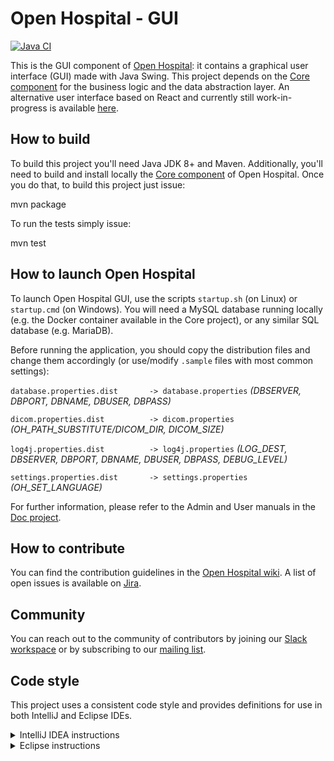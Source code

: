 # Open Hospital - GUI
[![Java CI](https://github.com/informatici/openhospital-gui/workflows/Java%20CI%20with%20Maven/badge.svg)](https://github.com/informatici/openhospital-gui/actions?query=workflow%3A%22Java+CI+with+Maven%22)

This is the GUI component of [Open Hospital][openhospital]: it contains a graphical user interface (GUI) made with Java Swing. 
This project depends on the [Core component][openhospital-core] for the business logic and the data abstraction layer. 
An alternative user interface based on React and currently still work-in-progress is available [here][openhospital-ui].

## How to build

To build this project you'll need Java JDK 8+ and Maven. 
Additionally, you'll need to build and install locally the [Core component][openhospital-core] of Open Hospital.
Once you do that, to build this project just issue:

  mvn package
  
To run the tests simply issue:

  mvn test
  
## How to launch Open Hospital

To launch Open Hospital GUI, use the scripts `startup.sh` (on Linux) or `startup.cmd` (on Windows). 
You will need a MySQL database running locally (e.g. the Docker container available in the Core project),
or any similar SQL database (e.g. MariaDB). 

Before running the application, you should copy the distribution files and change them accordingly
(or use/modify `.sample` files with most common settings):

`database.properties.dist 		-> database.properties` 	*(DBSERVER, DBPORT, DBNAME, DBUSER, DBPASS)*

`dicom.properties.dist			-> dicom.properties`	 	*(OH_PATH_SUBSTITUTE/DICOM_DIR, DICOM_SIZE)*

`log4j.properties.dist			-> log4j.properties` 		*(LOG_DEST, DBSERVER, DBPORT, DBNAME, DBUSER, DBPASS, DEBUG_LEVEL)*

`settings.properties.dist		-> settings.properties`	*(OH_SET_LANGUAGE)*
	
For further information, please refer to the Admin and User manuals in the [Doc project][openhospital-doc].

## How to contribute

You can find the contribution guidelines in the [Open Hospital wiki][contribution-guide]. 
A list of open issues is available on [Jira][jira].

## Community

You can reach out to the community of contributors by joining 
our [Slack workspace][slack] or by subscribing to our [mailing list][ml].

## Code style

This project uses a consistent code style and provides definitions for use in both IntelliJ and Eclipse IDEs.

<details><summary>IntelliJ IDEA instructions</summary>

For IntelliJ IDEA the process for importing the code style is:

* Select *Settings* in the *File* menu
* Select *Editor*
* Select *Code Style*
* Expand the menu item and select *Java*
* Go to *Scheme* at the top, click on the setting button by the side of the drop-down list
* Select *Import Scheme*
* Select *IntelliJ IDE code style XML*
* Navigate to the location of the file which relative to the project root is: `.ide-settings/idea/OpenHospital-code-style-configuration.xml`
* Select *OK* 
* At this point the code style is stored as part of the IDE and is used for **all** projects opened in the editor. To restrict the settings to just this project again select the setting button by the side of the *Scheme* list and select *Copy to Project...*. If successful a notice appears in the window that reads: *For current project*.

</details>

<details><summary>Eclipse instructions</summary>

For Eclipse the process requires loading the formatting style and the import order separately.

* Select *Preferences* in the *Window* menu
* Select *Java*
* Select *Code Style* and expand the menu
* Select *Formatter*
* Select the *Import...* button
* Navigate to the location of the file which relative to the project root is: `.ide-settings/eclipse/OpenHospital-Java-CodeStyle-Formatter.xml`
* Select *Open*
* At this point the code style is stored and is applicable to all projects opened in the IDE. To restrict the settings just to this project select *Configure Project Specific Settings...* in the upper right. In the next dialog select the *openhospital* repository and select *OK*. In the next dialog select the *Enable project specific settings* checkbox. Finally select *Apply and Close*.
* Back in the *Code Style* menu area, select *Organize Imports*
* Select *Import...*
* Navigate to the location of the file which relative to the project root is: `.ide-settings/eclipse/OpenHospital.importorder`
* Select *Open*
* As with the formatting styles the import order is applicable to all projects. In order to change it just for this project repeat the same steps as above for *Configure Project Specific Settings...*
 
</details> 

 [openhospital]: https://www.open-hospital.org/
 [openhospital-core]: https://github.com/informatici/openhospital-core
 [openhospital-ui]: https://github.com/informatici/openhospital-ui
 [openhospital-doc]: https://github.com/informatici/openhospital-doc
 [contribution-guide]: https://openhospital.atlassian.net/wiki/display/OH/Contribution+Guidelines
 [jira]: https://openhospital.atlassian.net/jira/software/c/projects/OP/issues/
 [database.prop]: https://github.com/informatici/openhospital-core/blob/develop/src/test/resources/database.properties
 [slack]: https://join.slack.com/t/openhospitalworkspace/shared_invite/enQtOTc1Nzc0MzE2NjQ0LWIyMzRlZTU5NmNlMjE2MDcwM2FhMjRkNmM4YzI0MTAzYTA0YTI3NjZiOTVhMDZlNWUwNWEzMjE5ZDgzNWQ1YzE
 [ml]: https://sourceforge.net/projects/openhospital/lists/openhospital-devel
